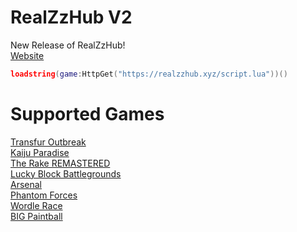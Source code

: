 # RealZzHub V2
New Release of RealZzHub!\
[Website](https://realzzhub.xyz/)

```lua
loadstring(game:HttpGet("https://realzzhub.xyz/script.lua"))()
```
# Supported Games
[Transfur Outbreak](https://www.roblox.com/games/5987922834/)\
[Kaiju Paradise](https://www.roblox.com/games/6456351776/)\
[The Rake REMASTERED](https://www.roblox.com/games/2413927524/)\
[Lucky Block Battlegrounds](https://www.roblox.com/games/662417684/)\
[Arsenal](https://www.roblox.com/games/286090429/)\
[Phantom Forces](https://www.roblox.com/games/292439477/)\
[Wordle Race](https://www.roblox.com/games/8955757986/)\
[BIG Paintball](https://www.roblox.com/games/3527629287/)
